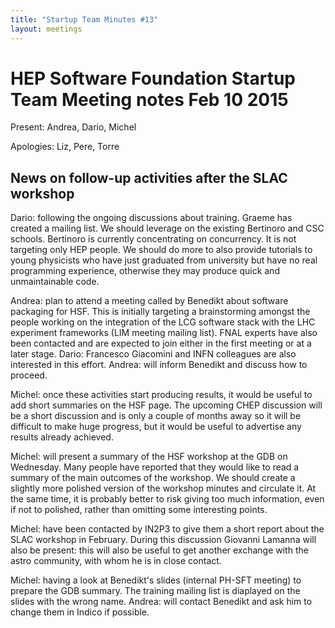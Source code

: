 ```yaml
---
title: "Startup Team Minutes #13"
layout: meetings
---
```


# HEP Software Foundation Startup Team Meeting notes Feb 10 2015

Present: Andrea, Dario, Michel

Apologies: Liz, Pere, Torre

## News on follow-up activities after the SLAC workshop

Dario: following the ongoing discussions about training. Graeme has created a mailing list. We should leverage on the existing Bertinoro and CSC schools. Bertinoro is currently concentrating on concurrency. It is not targeting only HEP people. We should do more to also provide tutorials to young physicists who have just graduated from university but have no real programming experience, otherwise they may produce quick and unmaintainable code.

Andrea: plan to attend a meeting called by Benedikt about software packaging for HSF. This is initially targeting a brainstorming amongst the people working on the integration of the LCG software stack with the LHC experiment frameworks (LIM meeting mailing list). FNAL experts have also been contacted and are expected to join either in the first meeting or at a later stage. Dario: Francesco Giacomini and INFN colleagues are also interested in this effort. Andrea: will inform Benedikt and discuss how to proceed.

Michel: once these activities start producing results, it would be useful to add short summaries on the HSF page. The upcoming CHEP discussion will be a short discussion and is only a couple of months away so it will be difficult to make huge progress, but it would be useful to advertise any results already achieved.

Michel: will present a summary of the HSF workshop at the GDB on Wednesday. Many people have reported that they would like to read a summary of the main outcomes of the workshop. We should create a slightly more polished version of the workshop minutes and circulate it. At the same time, it is probably better to risk giving too much information, even if not to polished, rather than omitting some interesting points.

Michel: have been contacted by IN2P3 to give them a short report about the SLAC workshop in February. During this discussion Giovanni Lamanna will also be present: this will also be useful to get another exchange with the astro community, with whom he is in close contact.

Michel: having a look at Benedikt's slides (internal PH-SFT meeting) to prepare the GDB summary. The training mailing list is diaplayed on the slides with the wrong name. Andrea: will contact Benedikt and ask him to change them in Indico if possible.
